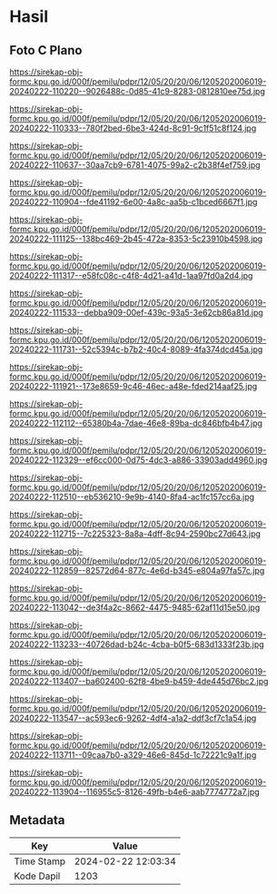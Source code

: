 # Hasil

## Foto C Plano

https://sirekap-obj-formc.kpu.go.id/000f/pemilu/pdpr/12/05/20/20/06/1205202006019-20240222-110220--9026488c-0d85-41c9-8283-0812810ee75d.jpg

https://sirekap-obj-formc.kpu.go.id/000f/pemilu/pdpr/12/05/20/20/06/1205202006019-20240222-110333--780f2bed-6be3-424d-8c91-9c1f51c8f124.jpg

https://sirekap-obj-formc.kpu.go.id/000f/pemilu/pdpr/12/05/20/20/06/1205202006019-20240222-110637--30aa7cb9-6781-4075-99a2-c2b38f4ef759.jpg

https://sirekap-obj-formc.kpu.go.id/000f/pemilu/pdpr/12/05/20/20/06/1205202006019-20240222-110904--fde41192-6e00-4a8c-aa5b-c1bced6667f1.jpg

https://sirekap-obj-formc.kpu.go.id/000f/pemilu/pdpr/12/05/20/20/06/1205202006019-20240222-111125--138bc469-2b45-472a-8353-5c23910b4598.jpg

https://sirekap-obj-formc.kpu.go.id/000f/pemilu/pdpr/12/05/20/20/06/1205202006019-20240222-111317--e58fc08c-c4f8-4d21-a41d-1aa97fd0a2d4.jpg

https://sirekap-obj-formc.kpu.go.id/000f/pemilu/pdpr/12/05/20/20/06/1205202006019-20240222-111533--debba909-00ef-439c-93a5-3e62cb86a81d.jpg

https://sirekap-obj-formc.kpu.go.id/000f/pemilu/pdpr/12/05/20/20/06/1205202006019-20240222-111731--52c5394c-b7b2-40c4-8089-4fa374dcd45a.jpg

https://sirekap-obj-formc.kpu.go.id/000f/pemilu/pdpr/12/05/20/20/06/1205202006019-20240222-111921--173e8659-9c46-46ec-a48e-fded214aaf25.jpg

https://sirekap-obj-formc.kpu.go.id/000f/pemilu/pdpr/12/05/20/20/06/1205202006019-20240222-112112--65380b4a-7dae-46e8-89ba-dc846bfb4b47.jpg

https://sirekap-obj-formc.kpu.go.id/000f/pemilu/pdpr/12/05/20/20/06/1205202006019-20240222-112329--ef6cc000-0d75-4dc3-a886-33903add4960.jpg

https://sirekap-obj-formc.kpu.go.id/000f/pemilu/pdpr/12/05/20/20/06/1205202006019-20240222-112510--eb536210-9e9b-4140-8fa4-ac1fc157cc6a.jpg

https://sirekap-obj-formc.kpu.go.id/000f/pemilu/pdpr/12/05/20/20/06/1205202006019-20240222-112715--7c225323-8a8a-4dff-8c94-2590bc27d643.jpg

https://sirekap-obj-formc.kpu.go.id/000f/pemilu/pdpr/12/05/20/20/06/1205202006019-20240222-112859--82572d64-877c-4e6d-b345-e804a97fa57c.jpg

https://sirekap-obj-formc.kpu.go.id/000f/pemilu/pdpr/12/05/20/20/06/1205202006019-20240222-113042--de3f4a2c-8662-4475-9485-62af11d15e50.jpg

https://sirekap-obj-formc.kpu.go.id/000f/pemilu/pdpr/12/05/20/20/06/1205202006019-20240222-113233--40726dad-b24c-4cba-b0f5-683d1333f23b.jpg

https://sirekap-obj-formc.kpu.go.id/000f/pemilu/pdpr/12/05/20/20/06/1205202006019-20240222-113407--ba602400-62f8-4be9-b459-4de445d76bc2.jpg

https://sirekap-obj-formc.kpu.go.id/000f/pemilu/pdpr/12/05/20/20/06/1205202006019-20240222-113547--ac593ec6-9262-4df4-a1a2-ddf3cf7c1a54.jpg

https://sirekap-obj-formc.kpu.go.id/000f/pemilu/pdpr/12/05/20/20/06/1205202006019-20240222-113711--09caa7b0-a329-46e6-845d-1c72221c9a1f.jpg

https://sirekap-obj-formc.kpu.go.id/000f/pemilu/pdpr/12/05/20/20/06/1205202006019-20240222-113904--116955c5-8126-49fb-b4e6-aab7774772a7.jpg


## Metadata

| Key        | Value               |
| ---------- | ------------------- |
| Time Stamp | 2024-02-22 12:03:34 |
| Kode Dapil | 1203                |



